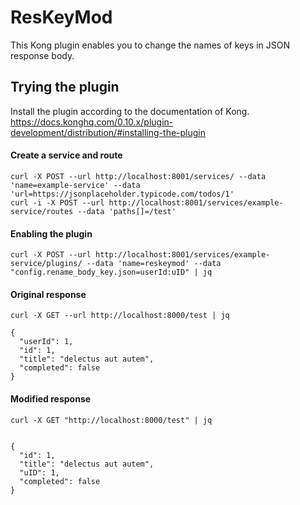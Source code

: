 # ResKeyMod

This Kong plugin enables you to change the names of keys in JSON response body.

## Trying the plugin

Install the plugin according to the documentation of Kong.
https://docs.konghq.com/0.10.x/plugin-development/distribution/#installing-the-plugin

#### Create a service and route

```
curl -X POST --url http://localhost:8001/services/ --data 'name=example-service' --data 'url=https://jsonplaceholder.typicode.com/todos/1'
curl -i -X POST --url http://localhost:8001/services/example-service/routes --data 'paths[]=/test'
```

#### Enabling the plugin

```
curl -X POST --url http://localhost:8001/services/example-service/plugins/ --data 'name=reskeymod' --data "config.rename_body_key.json=userId:uID" | jq
```

#### Original response

```
curl -X GET --url http://localhost:8000/test | jq

{
  "userId": 1,
  "id": 1,
  "title": "delectus aut autem",
  "completed": false
}

```

#### Modified response

```
curl -X GET "http://localhost:8000/test" | jq


{
  "id": 1,
  "title": "delectus aut autem",
  "uID": 1,
  "completed": false
}

```